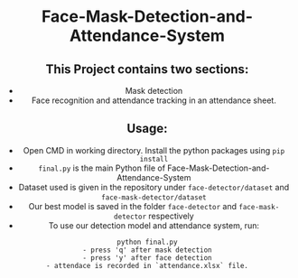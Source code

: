 <h1 align="center">Face-Mask-Detection-and-Attendance-System</h1><div align= "center">

## This Project contains two sections:
- Mask detection
- Face recognition and attendance tracking in an attendance sheet.


## Usage:

- Open CMD in working directory.
  Install the python packages using `pip install`
- `final.py` is the main Python file of Face-Mask-Detection-and-Attendance-System
- Dataset used is given in the repository under `face-detector/dataset` and `face-mask-detector/dataset`
- Our best model is saved in the folder `face-detector` and `face-mask-detector` respectively
- To use our detection model and attendance system, run:
```
python final.py
- press 'q' after mask detection
- press 'y' after face detection
- attendace is recorded in `attendance.xlsx` file.
